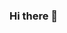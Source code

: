 ### Hi there 👋

<!--
**Alum-G/Alum-G** is a ✨ _special_ ✨ repository because its <div id="header" align="center">
  <img src="https://media.giphy.com/media/M9gbBd9nbDrOTu1Mqx/giphy.gif](https://media4.giphy.com/media/qgQUggAC3Pfv687qPC/giphy.gif?cid=ecf05e47wkjom71m8yw9hylqw8x35jc1cqezgmn58ishhilo&ep=v1_gifs_search&rid=giphy.gif&ct=g" width="100"/>
</div> (this file) appears on your GitHub profile.

Here are some ideas to get you started:

- 🔭 I’m currently working on ...
- 🌱 I’m currently learning ...
- 👯 I’m looking to collaborate on ...
- 🤔 I’m looking for help with ...
- 💬 Ask me about ...
- 📫 How to reach me: ...
- 😄 Pronouns: ...
- ⚡ Fun fact: ...
-->
